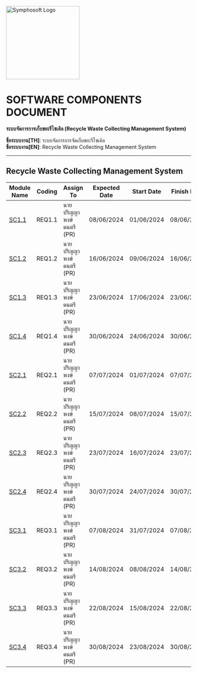 <img src="https://www.symphosoft.com/logo/symphosoftLogo.png" alt="Symphosoft Logo" width="200"/>

# SOFTWARE COMPONENTS DOCUMENT  
**ระบบจัดการการเก็บขยะรีไซเคิล (Recycle Waste Collecting Management System)**  
  
**ชื่อระบบงาน[TH]**: ระบบจัดการการจัดเก็บขยะรีไซเคิล  
**ชื่อระบบงาน[EN]**: Recycle Waste Collecting Management System  

---


## Recycle Waste Collecting Management System

| Module Name | Coding | Assign To | Expected Date | Start Date | Finish Date | Test Cases | Assign To | Expected Date | Finish Date | Test | Assign To | Expected Date | Finish Date |
|-------------|--------|-----------|---------------|------------|-------------|------------|-----------|---------------|-------------|------|-----------|---------------|-------------|
| [SC1.1](https://github.com/symphosoftworkflow/PROJECTID0001_RECYCLE_WASTE_MGT/tree/main/app) | REQ1.1 | นายปริญญา พงษ์ดนตรี (PR) | 08/06/2024 | 01/06/2024 | 08/06/2024 | TCID1.1   | นายวีระ เนียมโภคะ (AN) | 09/06/2024 | 10/06/2024 | TEST1.1 | นายประกาศิต ทองนอก (Tester) | 11/06/2024 | 12/06/2024 |
| [SC1.2](https://github.com/symphosoftworkflow/PROJECTID0001_RECYCLE_WASTE_MGT/tree/main/app) | REQ1.2 | นายปริญญา พงษ์ดนตรี (PR) | 16/06/2024 | 09/06/2024 | 16/06/2024 | TCID1.2   | นายวีระ เนียมโภคะ (AN) | 17/06/2024 | 18/06/2024 | TEST1.2 | นายประกาศิต ทองนอก (Tester) | 19/06/2024 | 20/06/2024 |
| [SC1.3](https://github.com/symphosoftworkflow/PROJECTID0001_RECYCLE_WASTE_MGT/tree/main/app) | REQ1.3 | นายปริญญา พงษ์ดนตรี (PR) | 23/06/2024 | 17/06/2024 | 23/06/2024 | TCID1.3   | นายวีระ เนียมโภคะ (AN) | 24/06/2024 | 25/06/2024 | TEST1.3 | นายประกาศิต ทองนอก (Tester) | 26/06/2024 | 27/06/2024 |
| [SC1.4](https://github.com/symphosoftworkflow/PROJECTID0001_RECYCLE_WASTE_MGT/tree/main/app) | REQ1.4 | นายปริญญา พงษ์ดนตรี (PR) | 30/06/2024 | 24/06/2024 | 30/06/2024 | TCID1.4   | นายวีระ เนียมโภคะ (AN) | 01/07/2024 | 02/07/2024 | TEST1.4 | นายประกาศิต ทองนอก (Tester) | 03/07/2024 | 04/07/2024 |
| [SC2.1](https://github.com/symphosoftworkflow/PROJECTID0001_RECYCLE_WASTE_MGT/tree/main/app) | REQ2.1 | นายปริญญา พงษ์ดนตรี (PR) | 07/07/2024 | 01/07/2024 | 07/07/2024 | TCID2.1   | นายวีระ เนียมโภคะ (AN) | 08/07/2024 | 09/07/2024 | TEST2.1 | นายประกาศิต ทองนอก (Tester) | 10/07/2024 | 11/07/2024 |
| [SC2.2](https://github.com/symphosoftworkflow/PROJECTID0001_RECYCLE_WASTE_MGT/tree/main/app) | REQ2.2 | นายปริญญา พงษ์ดนตรี (PR) | 15/07/2024 | 08/07/2024 | 15/07/2024 | TCID2.2   | นายวีระ เนียมโภคะ (AN) | 16/07/2024 | 17/07/2024 | TEST2.2 | นายประกาศิต ทองนอก (Tester) | 18/07/2024 | 19/07/2024 |
| [SC2.3](https://github.com/symphosoftworkflow/PROJECTID0001_RECYCLE_WASTE_MGT/tree/main/app) | REQ2.3 | นายปริญญา พงษ์ดนตรี (PR) | 23/07/2024 | 16/07/2024 | 23/07/2024 | TCID2.3   | นายวีระ เนียมโภคะ (AN) | 24/07/2024 | 25/07/2024 | TEST2.3 | นายประกาศิต ทองนอก (Tester) | 26/07/2024 | 27/07/2024 |
| [SC2.4](https://github.com/symphosoftworkflow/PROJECTID0001_RECYCLE_WASTE_MGT/tree/main/app) | REQ2.4 | นายปริญญา พงษ์ดนตรี (PR) | 30/07/2024 | 24/07/2024 | 30/07/2024 | TCID2.4   | นายวีระ เนียมโภคะ (AN) | 31/07/2024 | 01/08/2024 | TEST2.4 | นายประกาศิต ทองนอก (Tester) | 02/08/2024 | 03/08/2024 |
| [SC3.1](https://github.com/symphosoftworkflow/PROJECTID0001_RECYCLE_WASTE_MGT/tree/main/app) | REQ3.1 | นายปริญญา พงษ์ดนตรี (PR) | 07/08/2024 | 31/07/2024 | 07/08/2024 | TCID3.1   | นายวีระ เนียมโภคะ (AN) | 08/08/2024 | 09/08/2024 | TEST3.1 | นายประกาศิต ทองนอก (Tester) | 10/08/2024 | 11/08/2024 |
| [SC3.2](https://github.com/symphosoftworkflow/PROJECTID0001_RECYCLE_WASTE_MGT/tree/main/app) | REQ3.2 | นายปริญญา พงษ์ดนตรี (PR) | 14/08/2024 | 08/08/2024 | 14/08/2024 | TCID3.2   | นายวีระ เนียมโภคะ (AN) | 15/08/2024 | 16/08/2024 | TEST3.2 | นายประกาศิต ทองนอก (Tester) | 17/08/2024 | 18/08/2024 |
| [SC3.3](https://github.com/symphosoftworkflow/PROJECTID0001_RECYCLE_WASTE_MGT/tree/main/app) | REQ3.3 | นายปริญญา พงษ์ดนตรี (PR) | 22/08/2024 | 15/08/2024 | 22/08/2024 | TCID3.3   | นายวีระ เนียมโภคะ (AN) | 23/08/2024 | 24/08/2024 | TEST3.3 | นายประกาศิต ทองนอก (Tester) | 25/08/2024 | 26/08/2024 |
| [SC3.4](https://github.com/symphosoftworkflow/PROJECTID0001_RECYCLE_WASTE_MGT/tree/main/app) | REQ3.4 | นายปริญญา พงษ์ดนตรี (PR) | 30/08/2024 | 23/08/2024 | 30/08/2024 | TCID3.4   | นายวีระ เนียมโภคะ (AN) | 31/08/2024 | 01/09/2024 | TEST3.4 | นายประกาศิต ทองนอก (Tester) | 02/09/2024 | 03/09/2024 |  

